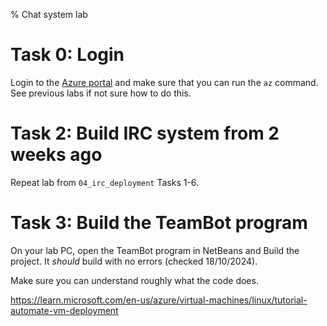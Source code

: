 % Chat system lab


# Task 0: Login

Login to the [Azure portal](https://portal.azure.com/) and make sure that you can run the `az` command.
See previous labs if not sure how to do this.


# Task 2: Build IRC system from 2 weeks ago

Repeat lab from `04_irc_deployment` Tasks 1-6.


# Task 3: Build the TeamBot program

On your lab PC, open the TeamBot program in NetBeans and Build the project.
It *should* build with no errors (checked 18/10/2024).

Make sure you can understand roughly what the code does.


https://learn.microsoft.com/en-us/azure/virtual-machines/linux/tutorial-automate-vm-deployment

